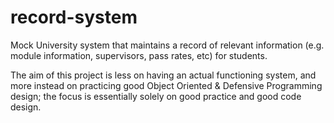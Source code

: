 # record-system
Mock University system that maintains a record of relevant information (e.g. module information, supervisors, pass rates, etc) for students.

The aim of this project is less on having an actual functioning system, and more instead on practicing good Object Oriented & Defensive Programming design; the focus is essentially solely on good practice and good code design.

